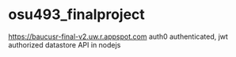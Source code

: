 # osu493_finalproject
https://baucusr-final-v2.uw.r.appspot.com
auth0 authenticated, jwt authorized datastore API in nodejs
